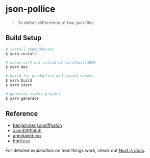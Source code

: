 # json-pollice

> To detect differrence of two json files

## Build Setup

```bash
# install dependencies
$ yarn install

# serve with hot reload at localhost:3000
$ yarn dev

# build for production and launch server
$ yarn build
$ yarn start

# generate static project
$ yarn generate
```

## Reference

- [benjamine/jsondiffpatch](https://github.com/benjamine/jsondiffpatch)
- [JsonDiffPatch](https://benjamine.github.io/jsondiffpatch/demo/index.html)
- [annotated.css](https://benjamine.github.io/jsondiffpatch/formatters-styles/annotated.css)
- [html.css](https://benjamine.github.io/jsondiffpatch/formatters-styles/html.css)

For detailed explanation on how things work, check out [Nuxt.js docs](https://nuxtjs.org).
